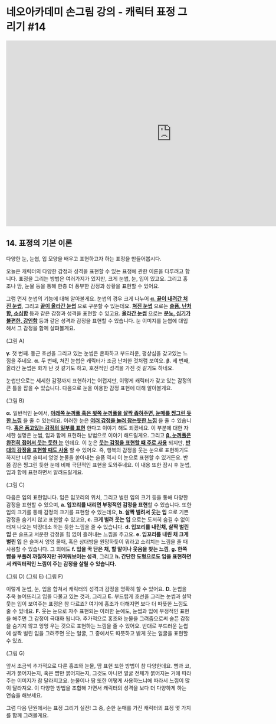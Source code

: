 # 네오아카데미 손그림 강의 - 캐릭터 표정 그리기 #14
<iframe width="895" height="503" src="https://www.youtube.com/embed/w2Gt5wPwG1c?list=PLmrVWPFHf_oG1Im06PQ7hAGe8cLjRr_b5" title="네오아카데미 손그림 강의 - 캐릭터 표정 그리기 #14" frameborder="0" allow="accelerometer; autoplay; clipboard-write; encrypted-media; gyroscope; picture-in-picture" allowfullscreen></iframe>

## 14. 표정의 기본 이론
다양한 눈, 눈썹, 입 모양을 배우고 표현하고자 하는 표정을 만들어봅시다.

오늘은 캐릭터의 다양한 감정과 성격을 표현할 수 있는 표정에 관한 이론을 다루려고 합니다.
표정을 그리는 방법은 여러가지가 있지만, 크게 눈썹, 눈, 입이 있고요. 그리고 홍조나 땀, 눈물 등을 통해 한층 더 풍부한 감정과 상황을 표현할 수 있어요.

그럼 먼저 눈썹의 기능에 대해 알아볼게요.
눈썹의 경우 크게 나누어 **<u>α. 끝이 내려간 처진 눈썹</u>**, 그리고 **<u>끝이 올라간 눈썹</u>** 으로 구분할 수 있는데요. **<u>쳐진 눈썹</u>** 으로는 **<u>슬픔, 난처함, 소심함</u>** 등과 같은 감정과 성격을 표현할 수 있고요. **<u>올라간 눈썹</u>** 으로는 **<u>분노, 심기가 불편한, 강인함</u>** 등과 같은 성격과 감정을 표현할 수 있습니다. 눈 이미지를 눈썹에 대입해서 그 감정을 함께 살펴볼게요.

(그림 A)

**γ.** 첫 번째. 둥근 호선을 그리고 있는 눈썹은 온화하고 부드러운, 평상심을 갖고있는 느낌을 주네요.
**α.** 두 번째, 쳐진 눈썹은 캐릭터가 조금 난처한 것처럼 보여요.
**β.** 세 번째, 올라간 눈썹은 화가 난 것 같기도 하고, 호전적인 성격을 가진 것 같기도 하네요.

눈썹만으로는 세세한 감정까지 표현하기는 어렵지만, 이렇게 캐릭터가 갖고 있는 감정의 큰 틀을 잡을 수 있습니다. 다음으로 눈을 이용한 감정 표현에 대해 알아볼게요.

(그림 B)

**α.** 일반적인 눈에서, **<u>아래쪽 눈꺼풀 혹은 윗쪽 눈꺼풀을 살짝 좁혀주면, 눈매를 찡그린 듯한 느낌</u>** 을 줄 수 있는데요. 이러한 눈은 **<u>여러 감정을 눌러 참는듯한 느낌</u>** 을 줄 수 있습니다. **<u>혹은 품고있는 감정의 일부를 표현</u>** 한다고 이야기 해도 되겠네요. 이 부분에 대한 자세한 설명은 눈썹, 입과 함께 표현하는 방법으로 이야기 해드릴게요. 
그리고 **<u>β. 눈꺼풀은 완전히 접어서 웃는 듯한 눈</u>** 인데요. 이 눈은 **<u>웃는 감정을 표현할 때 주로 사용</u>** 되지만, **<u>반대의 감정을 표현할 때도 사용</u>** 할 수 있어요.
즉, 행복의 감정을 웃는 눈으로 표현하기도 하지만 너무 슬퍼서 엉엉 눈물을 쏟아내는 슬픔 역시 이 눈으로 표현할 수 있거든요. 반쯤 감은 찡그린 듯한 눈에 비해 극단적인 표현을 도와주네요. 이 내용 또한 잠시 후 눈썹, 입과 함께 표현하면서 알려드릴게요.

(그림 C)

다음은 입의 표현입니다.
입은 입꼬리의 위치, 그리고 벌린 입의 크기 등을 통해 다양한 감정을 표현할 수 있으며, **a. 입꼬리를 내리면 부정적인 감정을 표현**할 수 있습니다. 또한 입의 크기를 통해 감정의 크기를 표현할 수 있는데요, **b. 살짝 벌려서 웃는 입** 으로 기쁜 감정을 숨기지 않고 표현할 수 있고요, **c. 크게 벌려 웃는 입** 으로는 도저히 숨길 수 없이 터져 나오는 박장대소 하는 듯한 느낌을 줄 수 있습니다. **d. 입꼬리를 내린채, 살짝 벌린 입** 은 슬프고 서운한 감정을 힘 없이 흘려내는 느낌을 주고요. **e. 입꼬리를 내린 채 크게 벌린 입** 은 슬퍼서 엉엉 울때, 혹은 상대방을 원망하듯이 뭐라고 소리치는 느낌을 줄 때 사용할 수 있습니다. 그 외에도 **f. 입을 꾹 닫은 채, 할 말이나 웃음을 찾는 느낌**, **g. 한쪽 뺨을 부풀려 까칠하지만 귀여워보이는 성격**, 그리고 **h. 간단한 도형으로도 입을 표현하면서 캐릭터적인 느낌이 주는 감정을 살릴 수 있습니다.**

(그림 D) (그림 E) (그림 F)

이렇게 눈썹, 눈, 입을 합쳐서 캐릭터의 성격과 감정을 명확히 할 수 있어요.
**D.** 눈썹을 추욱 늘어뜨리고 입을 다물고 있는 것과, 그리고 **E.** 부드럽게 호선을 그리는 눈썹과 살짝 웃는 입이 보여주는 표정은 참 다르죠? 여기에 홍조가 더해지면 보다 더 따뜻한 느낌도 줄 수 있네요.
**F.** 웃는 눈으로 자주 표현되는 이러한 눈에도, 눈썹과 입에 부정적인 표현을 해주면 그 감정이 극대화 됩니다. 추가적으로 홍조와 눈물을 그려줌으로써 슬픈 감정을 숨기지 않고 엉엉 우는 것으로 표현하는 느낌을 줄 수 있어요. 반대로 부드러운 눈썹에 살짝 벌린 입을 그려주면 웃는 얼굴, 그 중에서도 따뜻하고 밝게 웃는 얼굴을 표현할 수 있죠.

(그림 G)

앞서 조금씩 추가적으로 다룬 홍조와 눈물, 땀 표현 또한 방법이 참 다양한데요.
뺨과 코, 귀가 붉어지는지, 혹은 뺨만 붉어지는지, 그것도 아니면 얼굴 전체가 붉어지는 거에 따라 주는 이미지가 참 달라지고요. 눈물이나 땀 또한 어떻게 사용하느냐에 따라서 느낌이 많이 달라져요. 이 다양한 방법을 조합해 가면서 캐릭터의 성격을 보다 더 다양하게 하는 연습을 해보세요.

그럼 다음 단원에서는 표정 그리기 실전! 그 중, 순한 눈매를 가진 캐릭터의 표정 몇 가지를 함께 그려볼게요.

